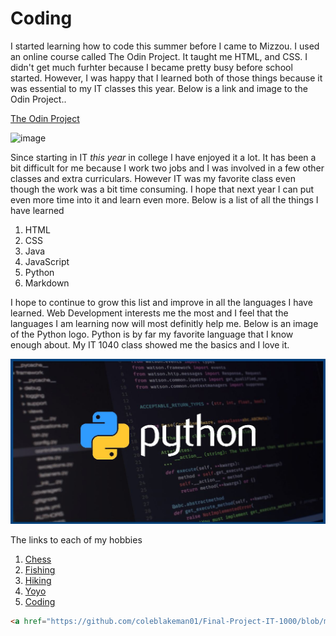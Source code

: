 # Coding

I started learning how to code this summer before I came to Mizzou. I used an online course called The Odin Project. It taught me HTML, and CSS. I didn't get much furhter because I became pretty busy before school started. However, I was happy that I learned both of those things because it was essential to my IT classes this year. Below is a link and image to the Odin Project..

[The Odin Project](https://www.theodinproject.com/)

![image](https://user-images.githubusercontent.com/65063251/119301790-a3ef1300-bc28-11eb-9c1c-dfa46ec33458.png)

Since starting in IT _this year_ in college I have enjoyed it a lot. It has been a bit difficult for me because I work two jobs and I was involved in a few other classes and extra curriculars. However IT was my favorite class even though the work was a bit time consuming. I hope that next year I can put even more time into it and learn even more. Below is a list of all the things I have learned

1. HTML
2. CSS
3. Java
4. JavaScript
5. Python
6. Markdown

I hope to continue to grow this list and improve in all the languages I have learned. Web Development interests me the most and I feel that the languages I am learning now will most definitly help me. Below is an image of the Python logo. Python is by far my favorite language that I know enough about. My IT 1040 class showed me the basics and I love it.

![PythonLogo](/images/Python-programming-compressed.jpg)

The links to each of my hobbies
1. [Chess](https://github.com/coleblakeman01/Final-Project-IT-1000/blob/main/Chess)
2. [Fishing](https://github.com/coleblakeman01/Final-Project-IT-1000/blob/main/fishing.md)
3. [Hiking](https://github.com/coleblakeman01/Final-Project-IT-1000/blob/main/hiking.md)
4. [Yoyo](https://github.com/coleblakeman01/Final-Project-IT-1000/blob/main/yoyo.md)
5. [Coding](https://github.com/coleblakeman01/Final-Project-IT-1000/blob/main/coding.md)

```html
<a href="https://github.com/coleblakeman01/Final-Project-IT-1000/blob/main/README.md">Home Page</a>
```
